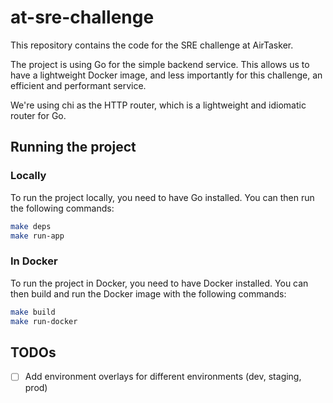 # at-sre-challenge

This repository contains the code for the SRE challenge at AirTasker.

The project is using Go for the simple backend service. This allows us to have a lightweight Docker
image, and less importantly for this challenge, an efficient and performant service.

We're using chi as the HTTP router, which is a lightweight and idiomatic router for Go.

## Running the project

### Locally

To run the project locally, you need to have Go installed. You can then run the following commands:

```bash
make deps
make run-app
```

### In Docker
To run the project in Docker, you need to have Docker installed. You can then build and run the
Docker image with the following commands:

```bash
make build
make run-docker
```

## TODOs

- [ ] Add environment overlays for different environments (dev, staging, prod)
